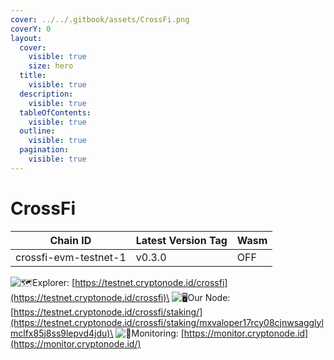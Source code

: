 ```yaml
---
cover: ../../.gitbook/assets/CrossFi.png
coverY: 0
layout:
  cover:
    visible: true
    size: hero
  title:
    visible: true
  description:
    visible: true
  tableOfContents:
    visible: true
  outline:
    visible: true
  pagination:
    visible: true
---
```


# CrossFi

| Chain ID              | Latest Version Tag | Wasm |
| --------------------- | ------------------ | ---- |
| crossfi-evm-testnet-1 | v0.3.0             | OFF  |

<img src="https://web.telegram.org/a/img-apple-64/1f5fa.png" alt="🗺️" data-size="line">Explorer: [https://testnet.cryptonode.id/crossfi](https://testnet.cryptonode.id/crossfi)\
<img src="https://web.telegram.org/a/img-apple-64/1f5a5.png" alt="🖥️" data-size="line">Our Node: [https://testnet.cryptonode.id/crossfi/staking/](https://testnet.cryptonode.id/crossfi/staking/mxvaloper17rcy08cjnwsagglylmclfx85j8ss9lepvd4jdu)\
<img src="https://web.telegram.org/a/img-apple-64/1f6a8.png" alt="🚨" data-size="line">Monitoring: [https://monitor.cryptonode.id](https://monitor.cryptonode.id/)
